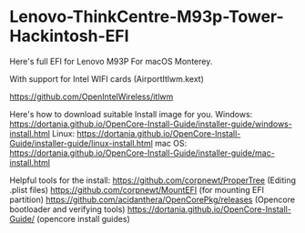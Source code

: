 # Lenovo-ThinkCentre-M93p-Tower-Hackintosh-EFI
Here's full EFI for Lenovo M93P For macOS Monterey.

With support for Intel WIFI cards
(AirportItlwm.kext)

https://github.com/OpenIntelWireless/itlwm

Here's how to download suitable Install image for you.
Windows: https://dortania.github.io/OpenCore-Install-Guide/installer-guide/windows-install.html
Linux: https://dortania.github.io/OpenCore-Install-Guide/installer-guide/linux-install.html
mac OS: https://dortania.github.io/OpenCore-Install-Guide/installer-guide/mac-install.html

Helpful tools for the install:
https://github.com/corpnewt/ProperTree (Editing .plist files)
https://github.com/corpnewt/MountEFI (for mounting EFI partition)
https://github.com/acidanthera/OpenCorePkg/releases (Opencore bootloader and verifying tools)
https://dortania.github.io/OpenCore-Install-Guide/ (opencore install guides)
